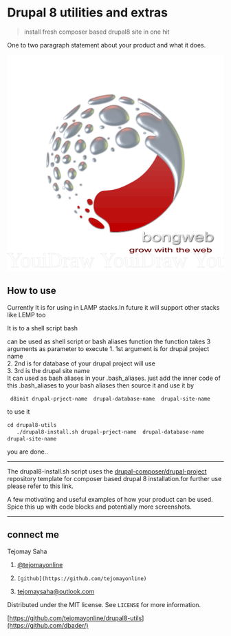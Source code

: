 # Drupal 8 utilities and extras
> install fresh composer based drupal8 site in one hit

One to two paragraph statement about your product and what it does.

![](logo.png)

## How to use

Currently It is for using in LAMP stacks.In future it will support other stacks like
 LEMP too

It is to a shell script bash

can be used as shell script or bash aliases function
  the function takes 3 arguments as parameter to execute
	 1. 1st argument is for drupal project name   
	 2.  2nd is for database of your drupal project will use   
	 3.  3rd is the drupal site name 	 
	 It can used as bash aliases in your .bash_aliases.
	 just add the inner code of this .bash_aliases to your bash aliases
	 then source it and use it by

	 d8init drupal-prject-name  drupal-database-name  drupal-site-name
	 
to use it
```
cd drupal8-utils
   ./drupal8-install.sh drupal-prject-name  drupal-database-name  drupal-site-name
```

you are done..


----------


The drupal8-install.sh script uses the [drupal-composer/drupal-project](https://github.com/drupal-composer/drupal-project) repository template
for composer based drupal 8 installation.for further use please refer to this link. 

A few motivating and useful examples of how your product can be used. Spice this up with code blocks and potentially more screenshots.


----------


## connect me

Tejomay Saha

 1. [@tejomayonline](https://twitter.com/tejomayonline)  
 2.     [github](https://github.com/tejomayonline)  
 3. tejomaysaha@outlook.com

     


Distributed under the MIT license. See ``LICENSE`` for more information.

[https://github.com/tejomayonline/drupal8-utils](https://github.com/dbader/)


